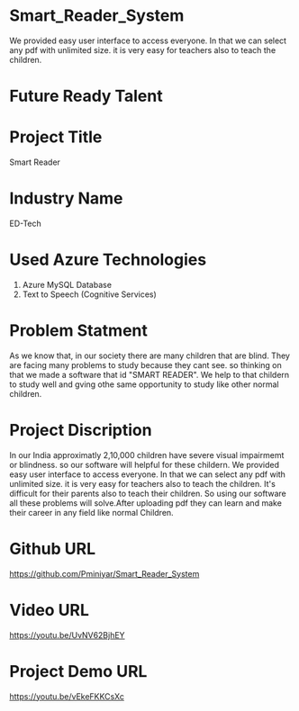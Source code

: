 # Smart_Reader_System
We provided easy user interface to access everyone. In that we can select any pdf with unlimited size. it is very easy for teachers also to teach the children.
# Future Ready Talent

# Project Title
Smart Reader

# Industry Name
ED-Tech

# Used Azure Technologies
1. Azure MySQL Database
2. Text to Speech (Cognitive Services)

# Problem Statment
As we know that, in our society there are many children that are blind. They are facing many problems to study because they cant see. 
so thinking on that we made a software that id "SMART READER". We help to that childern to study well and gving othe same opportunity to study like other normal children.

# Project Discription
In our India approximatly 2,10,000 children have severe visual impairmemt or blindness. so our software will helpful for these childern. We provided easy user interface  to access everyone. In that we can select any pdf with unlimited size. it is very easy for teachers also to teach the children. It's difficult for their parents also to teach their children. So using our software all these problems will solve.After uploading pdf they can learn and make their career in any field like normal Children.

# Github URL
https://github.com/Pminiyar/Smart_Reader_System

# Video URL
https://youtu.be/UvNV62BjhEY

# Project Demo URL
https://youtu.be/vEkeFKKCsXc
